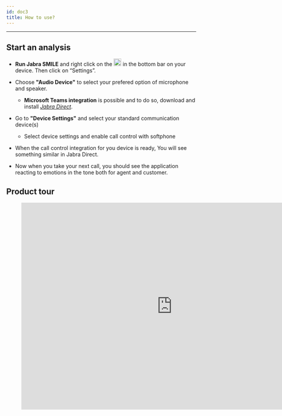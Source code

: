 ```yaml
---
id: doc3
title: How to use?
---
```

---
<!--- This is a link to [another document.](doc3.md) This is a link to an [external page.](http://www.example.com/) -->

## Start an analysis 



* **Run Jabra SMILE** and right click on the <img src="../img/logo.svg" alt="circle" width="20"/>  in the bottom bar on your device. Then click on “Settings”. 


* Choose **"Audio Device"** to select your prefered option of microphone and speaker.
    * **Microsoft Teams integration** is possible and to do so, download and install [_Jabra Direct_](https://jabraxpressonlineprdstor.blob.core.windows.net/jdo/JabraDirectSetup.exe).

* Go to **"Device Settings"** and select your standard communication device(s)
    * Select device settings and enable call control with softphone

* When the call control integration for you device is ready, You will see something similar in Jabra Direct. 

* Now when you take your next call, you should see the application reacting to emotions in the tone both for agent and customer.







## Product tour

<!--Here we would like to have a video showcasing a typical conversation assisted by Jabra SMILE Voice Analytics Client.-->

<figure class="Product-tour-of-Jabra-engage.ai">
  <iframe src="https://smile-dev.jabra.com/onboarding/" width="800" height="550" frameborder="0" allowfullscreen=""></iframe>
</figure>


